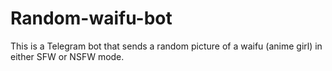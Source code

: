 # Random-waifu-bot
This is a Telegram bot that sends a random picture of a waifu (anime girl) in either SFW or NSFW mode.
